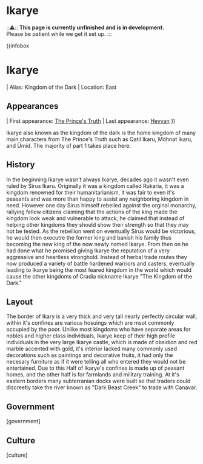 # Ikarye

:::warning:::
  **This page is currently unfinished and is in development.**   
  Please be patient while we get it set up.
:::

({infobox
# Ikarye
| Alias: Kingdom of the Dark
| Location: East
## Appearances
| First appearance: [The Prince's Truth](?entry=the-prince's-truth)
| Last appearance: [Heyvan](?entry=heyvan-(book))
})

<!-- Introduce the kingdom here -->
Ikarye also known as the kingdom of the dark is the home kingdom of many main characters from The Prince's Truth such as Qatil Ikaru, Möhnət Ikaru, and Ümid. The majority of part 1 takes place here.

## History

<!-- Put the kingdom's history here -->
In the beginning Ikarye wasn't always Ikarye, decades ago it wasn't even ruled by Sirus Ikaru. Originally it was a kingdom called Rukaria, it was a kingdom renowned for their humanitarianism, it was fair to even it's peasants and was more than happy to assist any neighboring kingdom in need. However one day Sirus himself rebelled against the orginal monarchy, rallying fellow citizens claiming that the actions of the king made the kingdom look weak and vulnerable to attack, he claimed that instead of helping other kingdoms they should show their strength so that they may not be tested. As the rebellion went on eventually Sirus would be victorious, he would then executre the former king and banish his family thus becoming the new king of the now newly named Ikarye. From then on he had done what he promised giving Ikarye the reputation of a very aggressive and heartless stronghold. Instead of herbal trade routes they now produced a variety of battle hardened warriors and casters, eventually leading to Ikarye being the most feared kingdom in the world which would cause the other kingdoms of Cradia nickname Ikarye "The Kingdom of the Dark."

## Layout

<!-- Put the kingdom's layout here -->
The border of Ikary is a very thick and very tall nearly perfectly circular wall, within it's confines are various hosuings which are msot commonly occupied by the poor. Unlike most kingdoms who have separate areas for nobles and higher class individuals, Ikarye keep of their high profile individuals in the very large Ikarye castle, which is made of obsidion and red marble accented with gold, it's interior lacked many commonly used decorations such as paintings and decorative fruits, it had only the necesary furniture as if it were telling all who entered they would not be entertained. Due to this Half of Ikarye's confines is made up of peasant homes, and the other half is for farmlands and military training. At it's eastern borders many subterranian docks were built so that traders could discreetly take the river known as "Dark Beast Creek" to trade with Canavar.

## Government

<!-- Put the kingdom's government details here -->
[government]

## Culture

<!-- Put the kingdom's culture here -->
[culture]
